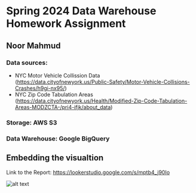 # Spring 2024 Data Warehouse Homework Assignment

## Noor Mahmud

### Data sources:
* NYC Motor Vehicle Collission Data (https://data.cityofnewyork.us/Public-Safety/Motor-Vehicle-Collisions-Crashes/h9gi-nx95/)
* NYC Zip Code Tabulation Areas (https://data.cityofnewyork.us/Health/Modified-Zip-Code-Tabulation-Areas-MODZCTA-/pri4-ifjk/about_data)


### **Storage:** AWS S3
### **Data Warehouse:** Google BigQuery


## Embedding the visualtion
Link to the Report: https://lookerstudio.google.com/s/mptb4_j90Io

![alt text](https://lookerstudio.google.com/s/mptb4_j90Io](https://github.com/desert-swarm/dataWarehouse_homework/blob/main/BIscreenshot.png))
